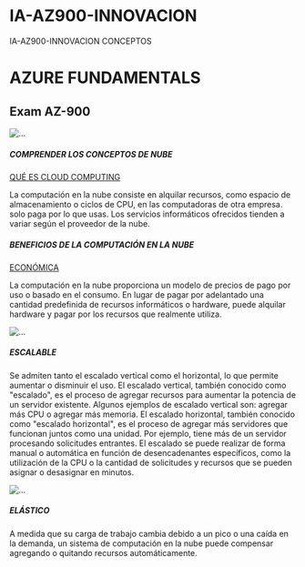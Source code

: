 # IA-AZ900-INNOVACION
IA-AZ900-INNOVACION CONCEPTOS

<h1>AZURE FUNDAMENTALS</h1>

<h2>Exam AZ-900</h2>


<img src="https://tecnasau.tecnasa.com/wp-content/uploads/2020/04/AI-900T00-Microsoft-Azure-Fundamentos-de-IA.jpg" class="card-img-top" alt="...">

<div class="card-body">
      <h5 class="card-title">COMPRENDER LOS CONCEPTOS DE NUBE </h5>
      <a class="btn btn-primary" href="#">QUÉ ES CLOUD COMPUTING </a>
      <p class="card-text">La computación en la nube consiste en alquilar recursos, como espacio de almacenamiento o ciclos de CPU, en las computadoras de otra empresa. solo paga por lo que usas. Los servicios informáticos ofrecidos tienden a variar según el proveedor de la nube.</p>
      <p class="card-text"><small class="text-muted"></small></p>
    </div>
      
<div class="card-body">
      <h5 class="card-title">BENEFICIOS DE LA COMPUTACIÓN EN LA NUBE</h5>
      <a class="btn btn-primary" href="#">ECONÓMICA</a>
      <p class="card-text">La computación en la nube proporciona un modelo de precios de pago por uso o basado en el consumo. En lugar de pagar por adelantado una cantidad predefinida de recursos informáticos o hardware, puede alquilar hardware y pagar por los recursos que realmente utiliza.</p>
      <p class="card-text"><small class="text-muted"></small></p>
    </div>
    
    
  <div class="row">
  <div class="card-deck">
  <div class="card">
    <img src="https://encrypted-tbn0.gstatic.com/images?q=tbn:ANd9GcSC_bcbion301tjaL5QBl6B7Vz9wPWQ1TEIkQ&usqp=CAU" class="card-img-top" alt="...">
    <div class="card-body">
      <h5 class="card-title">ESCALABLE</h5>
      <a class="btn btn-primary" href="#"></a>
      <p class="card-text">Se admiten tanto el escalado vertical como el horizontal, lo que permite aumentar o disminuir el uso.
El escalado vertical, también conocido como "escalado", es el proceso de agregar recursos para aumentar la potencia de un servidor existente. Algunos ejemplos de escalado vertical son: agregar más CPU o agregar más memoria.
El escalado horizontal, también conocido como "escalado horizontal", es el proceso de agregar más servidores que funcionan juntos como una unidad. Por ejemplo, tiene más de un servidor procesando solicitudes entrantes.
El escalado se puede realizar de forma manual o automática en función de desencadenantes específicos, como la utilización de la CPU o la cantidad de solicitudes y recursos que se pueden asignar o desasignar en minutos.</p>
      <p class="card-text"><small class="text-muted"></small></p>
    </div>
        
        
  <div class="card">
    <img src="https://docs.microsoft.com/es-es/learn/achievements/az-900-describe-cloud-concepts.svg" class="card-img-top" alt="...">
    <div class="card-body">
      <h5 class="card-title">ELÁSTICO</h5>
      <a class="btn btn-primary" href="#"></a>
      <p class="card-text">A medida que su carga de trabajo cambia debido a un pico o una caída en la demanda, un sistema de computación en la nube puede compensar agregando o quitando recursos automáticamente.</p>
      <p class="card-text"><small class="text-muted"></small></p>
    </div>
  </div>
        
        
        
        
        
